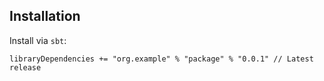 
## Installation

Install via `sbt`:

```
libraryDependencies += "org.example" % "package" % "0.0.1" // Latest release
```
